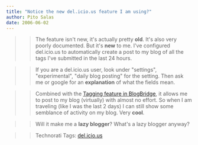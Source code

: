 ```yaml
---
title: "Notice the new del.icio.us feature I am using?"
author: Pito Salas
date: 2006-06-02
---
```



>>

>> The feature isn't new, it's actually pretty **old**. It's also very poorly
documented. But it's **new** to me. I've configured del.icio.us to
automatically create a post to my blog of all the tags I've submitted in the
last 24 hours.

>>

>> If you are a del.icio.us user, look under "settings", "experimental",
"daily blog posting" for the setting. Then ask me or google for an
**explanation** of what the fields mean.

>>

>> Combined with the [Tagging feature in
BlogBridge](<http://www.blogbridge.com/archives/2005/07/blogbridge_does.php>),
it allows me to post to my blog (virtually) with almost no effort. So when I
am traveling (like I was the last 2 days) I can still show some semblance of
activity on my blog. Very **cool**.

>>

>> Will it make me a **lazy blogger**? What's a lazy blogger anyway?

>>

>> Technorati Tags: [del.icio.us](<http://www.technorati.com/tag/del.icio.us>)


